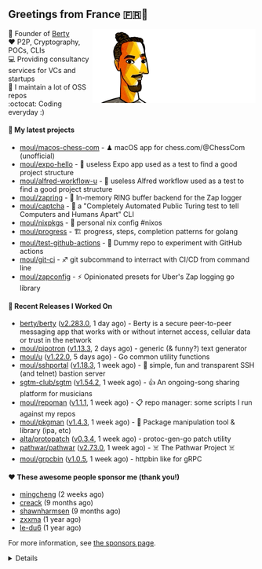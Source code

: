 ## Greetings from France 🇫🇷👋

<img align="right" src="https://raw.githubusercontent.com/moul/moul/master/contribute.gif">

:hammer: Founder of [Berty](https://github.com/berty)<br/>
:heart: P2P, Cryptography, POCs, CLIs<br/>
:computer: Providing consultancy services for VCs and startups<br/> 
:construction: I maintain a lot of OSS repos<br/>
:octocat: Coding everyday :)<br/>

#### 🌱 My latest projects


- [moul/macos-chess-com](https://github.com/moul/macos-chess-com) - ♟ macOS app for chess.com/@ChessCom (unofficial)
- [moul/expo-hello](https://github.com/moul/expo-hello) - 🚧 useless Expo app used as a test to find a good project structure
- [moul/alfred-workflow-u](https://github.com/moul/alfred-workflow-u) - 🚧 useless Alfred workflow used as a test to find a good project structure
- [moul/zapring](https://github.com/moul/zapring) - 💍 In-memory RING buffer backend for the Zap logger
- [moul/captcha](https://github.com/moul/captcha) - 🦾 a &#34;Completely Automated Public Turing test to tell Computers and Humans Apart&#34; CLI
- [moul/nixpkgs](https://github.com/moul/nixpkgs) - 🧔 personal nix config #nixos
- [moul/progress](https://github.com/moul/progress) - 🏗 progress, steps, completion patterns for golang
- [moul/test-github-actions](https://github.com/moul/test-github-actions) - 🤒 Dummy repo to experiment with GitHub actions
- [moul/git-ci](https://github.com/moul/git-ci) - ♐ git subcommand to interract with CI/CD from command line
- [moul/zapconfig](https://github.com/moul/zapconfig) - ⚡ Opinionated presets for Uber&#39;s Zap logging go library

#### 🔭 Recent Releases I Worked On

- [berty/berty](https://github.com/berty/berty) ([v2.283.0](https://github.com/berty/berty/releases/tag/v2.283.0), 1 day ago) - Berty is a secure peer-to-peer messaging app that works with or without internet access, cellular data or trust in the network
- [moul/pipotron](https://github.com/moul/pipotron) ([v1.13.3](https://github.com/moul/pipotron/releases/tag/v1.13.3), 2 days ago) - generic (&amp; funny?) text generator
- [moul/u](https://github.com/moul/u) ([v1.22.0](https://github.com/moul/u/releases/tag/v1.22.0), 5 days ago) - Go common utility functions
- [moul/sshportal](https://github.com/moul/sshportal) ([v1.18.3](https://github.com/moul/sshportal/releases/tag/v1.18.3), 1 week ago) - :tophat: simple, fun and transparent SSH (and telnet) bastion server
- [sgtm-club/sgtm](https://github.com/sgtm-club/sgtm) ([v1.54.2](https://github.com/sgtm-club/sgtm/releases/tag/v1.54.2), 1 week ago) - 👍 An ongoing-song sharing platform for musicians
- [moul/repoman](https://github.com/moul/repoman) ([v1.1.1](https://github.com/moul/repoman/releases/tag/v1.1.1), 1 week ago) - 📋 repo manager: some scripts I run against my repos
- [moul/pkgman](https://github.com/moul/pkgman) ([v1.4.3](https://github.com/moul/pkgman/releases/tag/v1.4.3), 1 week ago) - 📱 Package manipulation tool &amp; library (ipa, etc)
- [alta/protopatch](https://github.com/alta/protopatch) ([v0.3.4](https://github.com/alta/protopatch/releases/tag/v0.3.4), 1 week ago) - protoc-gen-go patch utility
- [pathwar/pathwar](https://github.com/pathwar/pathwar) ([v2.73.0](https://github.com/pathwar/pathwar/releases/tag/v2.73.0), 1 week ago) - ☠️ The Pathwar Project ☠️
- [moul/grpcbin](https://github.com/moul/grpcbin) ([v1.0.5](https://github.com/moul/grpcbin/releases/tag/v1.0.5), 1 week ago) - httpbin like for gRPC


#### ❤️ These awesome people sponsor me (thank you!)


- [mingcheng](https://github.com/mingcheng) (2 weeks ago)
- [creack](https://github.com/creack) (9 months ago)
- [shawnharmsen](https://github.com/shawnharmsen) (9 months ago)
- [zxxma](https://github.com/zxxma) (1 year ago)
- [le-du6](https://github.com/le-du6) (1 year ago)

For more information, see [the sponsors page](https://github.com/sponsors/moul/).

<details>


  <h4>🚧 Things I did recently</h4>
  <ul>
  
  <li><a href="https://wip.co/@moul/todos/184389">🐙  yesterday on GitHub #oss</a> (5 days ago)</li>
  <li><a href="https://wip.co/@moul/todos/183459">👥  weekly sync with #berty team</a> (2 weeks ago)</li>
  <li><a href="https://wip.co/@moul/todos/183349">🐙  yesterday on GitHub #oss</a> (2 weeks ago)</li>
  <li><a href="https://wip.co/@moul/todos/183268">🐙  yesterday on GitHub #oss</a> (2 weeks ago)</li>
  <li><a href="https://wip.co/@moul/todos/183216">🇪🇪  estonian e-residency application #life</a> (2 weeks ago)</li>
  </ul>

  <h4>📜 Recent blog posts</h4>
  <ul>
  
  <li><a href="https://manfred.life/pp2p8-berty-news/">Paris P2P #8 - Last News from Berty</a> (1 year ago)</li>
  <li><a href="https://manfred.life/feeling-lucky/">Feeling Lucky</a> (1 year ago)</li>
  <li><a href="https://manfred.life/oss-challenges-slides/">Challenges of Open-Source (presentation)</a> (1 year ago)</li>
  <li><a href="https://manfred.life/oss-challenges/">Challenges of Open-Source</a> (1 year ago)</li>
  <li><a href="https://manfred.life/stay-flexible/">Flexibility in Project Development</a> (1 year ago)</li>
  </ul>

  <h4>📓 Gists I wrote</h4>
  <ul>
  <li><a href="https://gist.github.com/2dd66ce9133e6585040122d563afa039">github-other-repos.md</a> (7 months ago)</li>
  <li><a href="https://gist.github.com/3d9a81083861a2bb2a04b80dad79bb68">Yo! 👋👋</a> (11 months ago)</li>
  <li><a href="https://gist.github.com/0d8a8e72d07e7d461bdc9c243893fcc7">Caching-friendly Makefile Rule to use Protoc within Docker</a> (2 years ago)</li>
  <li><a href="https://gist.github.com/aa5e556280763727eab9d6dcd77e2110">poor man&#39;s ipfs pin</a> (2 years ago)</li>
  
  </ul>

  <h4>👯 Check out some of my recent followers</h4>
  <ul>
  
  <li><a href="https://github.com/PC-Chiu">PC-Chiu</a>
  <li><a href="https://github.com/Lala2005lala">Lala2005lala</a>
  <li><a href="https://github.com/VrncQuentin">VrncQuentin</a>
  <li><a href="https://github.com/Lidiafromtheblock">Lidiafromtheblock</a>
  <li><a href="https://github.com/jojobizarr">jojobizarr</a>
  </ul>

  <h4>💬 Feedback</h4>

  <p>
    If you use one of my projects, I'd love to hear from you!
    Don't be shy and let me know what you liked and what needs being improved.
    Got an issue? Open a ticket, I don't bite and will try my best to help!
  </p>

  <h4>📫 How to reach me</h4>
  <ul>
    <li>Twitter: <a href="https://twitter.com/moul">https://twitter.com/moul</a></li>
    <li>Blog: <a href="https://manfred.life/">https://manfred.life/</a></li>
  </ul>

  <hr />

  <summary>Details</summary>
  <img src="https://img.shields.io/badge/📦%20%20release-experimental-blue"/>
  <img src="https://img.shields.io/badge/coverage-@moul%20is%20unstable-red?logo=codecov"/>
  <img src="https://img.shields.io/badge/👤%20%20mood-👍%20👍%20👍-black"/>
  <img src="https://img.shields.io/badge/🌐%20%20country-France%20🇫🇷-pink"/>
  

  <hr />

  <img src="https://github-readme-stats.vercel.app/api?username=moul&count_private=true&show_icons=true"/>

 <details><summary>Click!</summary> <details><summary>Click!</summary> <details><summary>Click!</summary> <details><summary>Click!</summary> <details><summary>Click!</summary> <details><summary>Click!</summary> <details><summary>Click!</summary> <details><summary>Click!</summary> <details><summary>Click!</summary> <details><summary>Click!</summary> <details><summary>Click!</summary> <details><summary>Click!</summary> <details><summary>Click!</summary> <details><summary>Click!</summary> <details><summary>Click!</summary> <details><summary>Click!</summary> <details><summary>Click!</summary> <details><summary>Click!</summary> <details><summary>Click!</summary> <details><summary>Click!</summary> <details><summary>Click!</summary> <details><summary>Click!</summary> Thank you 😎 </details> </details> </details> </details> </details> </details> </details> </details> </details> </details> </details> </details> </details> </details> </details> </details> </details> </details> </details> </details> </details> </details>
</details>

